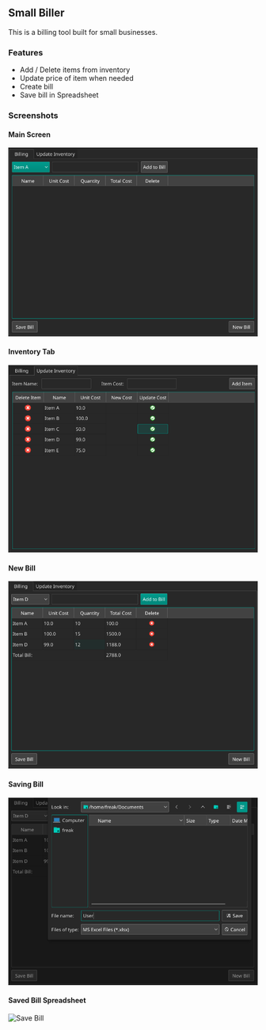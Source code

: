 ## Small Biller 
This is a billing tool built for small businesses. 
  
### Features
 - Add / Delete items from inventory
 - Update price of item when needed
 - Create bill
 - Save bill in Spreadsheet
  
### Screenshots
#### Main Screen
![Main Page](https://github.com/shakeelansari63/small_biller/blob/master/PyQt5/screenshots/1-main.png)
  
#### Inventory Tab
![Inventory Page](https://github.com/shakeelansari63/small_biller/blob/master/PyQt5/screenshots/2-inventory.png)
  
#### New Bill
![New Bill](https://github.com/shakeelansari63/small_biller/blob/master/PyQt5/screenshots/3-newbill.png)
  
#### Saving Bill
![Save Bill](https://github.com/shakeelansari63/small_biller/blob/master/PyQt5/screenshots/4-savebill.png)
  
#### Saved Bill Spreadsheet
![Save Bill](https://github.com/shakeelansari63/small_biller/blob/master/PyQt5/screenshots/5-billinspreadsheet.png)